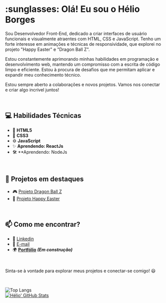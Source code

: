  <h1>:sunglasses: Olá! Eu sou o Hélio Borges</h1>

<p>
  Sou Desenvolvedor Front-End, dedicado a criar interfaces de usuário funcionais e visualmente atraentes com HTML, CSS e JavaScript. Tenho um forte interesse em animações e técnicas de responsividade, que explorei no projeto "Happy Easter" e "Dragon Ball Z".

Estou constantemente aprimorando minhas habilidades em programação e desenvolvimento web, mantendo um compromisso com a escrita de código limpo e eficiente. Estou à procura de desafios que me permitam aplicar e expandir meu conhecimento técnico.

Estou sempre aberto a colaborações e novos projetos. Vamos nos conectar e criar algo incrível juntos!
</p>
<br>

   <h2>💻 Habilidades Técnicas</h2>
   
  - 🧱 **HTML5**
  - 🎨 **CSS3**
  - ⚙️ **JavaScript**
  - ✨ **Aprendendo: ReactJs**
  - 🛠️ **Aprendendo: NodeJs
<br>

  <h2> 🚀 Projetos em destaques</h2>
   
  - 🎮 [Projeto Dragon Ball Z](https://helioborges164.github.io/dragon-ball-z/)
  - 🐰 [Projeto Happy Easter](https://helioborges164.github.io/happy-easter/)
<br>

 <h2>📫 Como me encontrar?</h2>

- 💼 [Linkedin](https://www.linkedin.com/in/helio-borges/)
- 📧 [E-mail](heliocontato26@gmail.com)
- 🌍 **[Portfólio](#) _(Em construção)_**

<br>
<footer>
  <p>Sinta-se à vontade para explorar meus projetos e conectar-se comigo! 😃</p>
</footer>
<br>

![Top Langs](https://github-readme-stats.vercel.app/api/top-langs/?username=helioborges164&layout=compact&show_icons=true&theme=tokyonight)
<br>
[![Hélio' GitHub Stats](https://github-readme-stats.vercel.app/api?username=helioborges164&show_icons=true&theme=tokyonight)](https://github.com/anuraghazra/github-readme-stats)
